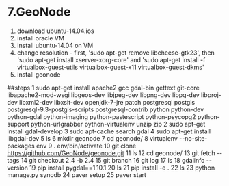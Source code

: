 # 7.GeoNode

1. download ubuntu-14.04.ios
2. install oracle VM
3. install ubuntu-14.04 on VM
4. change resolution - first, 'sudo apt-get remove libcheese-gtk23', then 'sudo apt-get install xserver-xorg-core' and 'sudo apt-get install -f virtualbox-guest-utils virtualbox-guest-x11 virtualbox-guest-dkms'
5. install geonode

##steps
    1  sudo apt-get install apache2 gcc gdal-bin gettext git-core libapache2-mod-wsgi libgeos-dev libjpeg-dev libpng-dev libpq-dev libproj-dev libxml2-dev libxslt-dev openjdk-7-jre patch postgresql postgis postgresql-9.3-postgis-scripts postgresql-contrib       python python-dev python-gdal python-imaging python-pastescript python-psycopg2 python-support python-urlgrabber python-virtualenv    unzip zip
    2  sudo apt-get install gdal-develop
    3  sudo apt-cache search gdal
    4  sudo apt-get install libgdal-dev
    5  ls
    6  mkdir geonode
    7  cd geonode/
    8  virtualenv --no-site-packages env
    9  . env/bin/activate
    10  git clone https://github.com/GeoNode/geonode.git
    11  ls
    12  cd geonode/
    13  git fetch --tags
    14  git checkout 2.4 -b 2.4
    15  git branch 
    16  git log
    17  ls
    18  gdalinfo --version
    19  pip install pygdal==1.10.1
    20  ls
    21  pip install -e .
    22  ls
    23  python manage.py syncdb
    24  paver setup
    25  paver start
